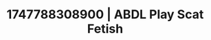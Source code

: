 ---
categories:
- Fantasy lover
- Erotic tension tease
- Flushed cheeks
- Slow burn erotica
- Hand over mouth play
image: /assets/images/1747788308900.jpg
layout: post
seo:
  description: Featured content with exclusive Scat Fetish, ABDL Play. HD images available.
  keywords: Scat Fetish, ABDL Play
  og_image: /assets/images/1747788308900.jpg
  schema_type: VisualArtwork
tags:
- ABDL Play
- Scat Fetish
- '#1747788308900'
title: 1747788308900 | ABDL Play Scat Fetish
---
